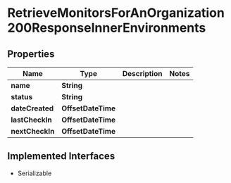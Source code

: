 

# RetrieveMonitorsForAnOrganization200ResponseInnerEnvironments


## Properties

| Name | Type | Description | Notes |
|------------ | ------------- | ------------- | -------------|
|**name** | **String** |  |  |
|**status** | **String** |  |  |
|**dateCreated** | **OffsetDateTime** |  |  |
|**lastCheckIn** | **OffsetDateTime** |  |  |
|**nextCheckIn** | **OffsetDateTime** |  |  |


## Implemented Interfaces

* Serializable



